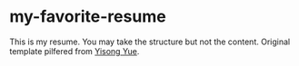 my-favorite-resume
==================

This is my resume. 
You may take the structure but not the content.
Original template pilfered from [Yisong Yue](http://www.yisongyue.com/resume/).
